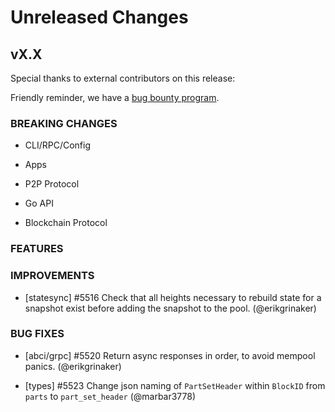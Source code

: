 # Unreleased Changes

## vX.X

Special thanks to external contributors on this release:

Friendly reminder, we have a [bug bounty program](https://hackerone.com/tendermint).

### BREAKING CHANGES

- CLI/RPC/Config

- Apps

- P2P Protocol

- Go API

- Blockchain Protocol

### FEATURES

### IMPROVEMENTS

- [statesync] \#5516 Check that all heights necessary to rebuild state for a snapshot exist before adding the snapshot to the pool. (@erikgrinaker)

### BUG FIXES

- [abci/grpc] \#5520 Return async responses in order, to avoid mempool panics. (@erikgrinaker)

- [types] \#5523 Change json naming of `PartSetHeader` within `BlockID` from `parts` to `part_set_header` (@marbar3778)
